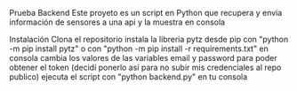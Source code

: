 Prueba Backend
    Este proyeto es un script en Python que recupera y envia información de sensores a una api y la muestra en consola

Instalación
    Clona el repositorio
    instala la libreria pytz desde pip con "python -m pip install pytz" o con "python -m pip install -r requirements.txt" en consola
    cambia los valores de las variables email y password para poder obtener el token (decidí ponerlo así para no subir mis credenciales al repo publico)
    ejecuta el script con "python backend.py" en tu consola


